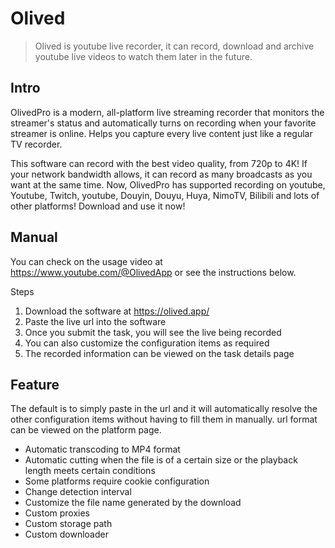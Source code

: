 # Olived

> Olived is youtube live recorder, it can record, download and archive youtube live videos to watch them later in the future.

## Intro

OlivedPro is a modern, all-platform live streaming recorder that monitors the streamer's status and automatically turns on recording when your favorite streamer is online. Helps you capture every live content just like a regular TV recorder.

This software can record with the best video quality, from 720p to 4K! If your network bandwidth allows, it can record as many broadcasts as you want at the same time. Now, OlivedPro has supported recording on youtube, Youtube, Twitch, youtube, Douyin, Douyu, Huya, NimoTV, Bilibili and lots of other platforms! Download and use it now!


## Manual

You can check on the usage video at https://www.youtube.com/@OlivedApp or see the instructions below.

Steps​
1. Download the software at https://olived.app/
2. Paste the live url into the software
3. Once you submit the task, you will see the live being recorded
4. You can also customize the configuration items as required
5. The recorded information can be viewed on the task details page

## Feature

The default is to simply paste in the url and it will automatically resolve the other configuration items without having to fill them in manually. url format can be viewed on the platform page.

* Automatic transcoding to MP4 format
* Automatic cutting when the file is of a certain size or the playback length meets certain conditions
* Some platforms require cookie configuration
* Change detection interval
* Customize the file name generated by the download
* Custom proxies
* Custom storage path
* Custom downloader
